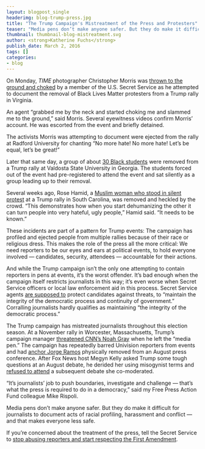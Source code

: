 ```yaml
---
layout: blogpost_single
headerimg: blog-trump-press.jpg
title: "The Trump Campaign's Mistreatment of the Press and Protesters"
teaser: "Media pens don’t make anyone safer. But they do make it difficult for journalists to document acts of racial profiling, harassment and conflict — and that makes everyone less safe."
thumbnail: thumbnail-blog-mistreatment.svg
author: <strong>Katherine Fuchs</strong>
publish_date: March 2, 2016
tags: []
categories:
- blog
---
```

On Monday, *TIME* photographer Christopher Morris was [thrown to the ground and choked](https://news.vice.com/article/secret-service-agents-allegedly-choke-slam-journalist-at-donald-trump-rally) by a member of the U.S. Secret Service as he attempted to document the removal of Black Lives Matter protesters from a Trump rally in Virginia. 

An agent “grabbed me by the neck and started choking me and slammed me to the ground,” said Morris. Several eyewitness videos confirm Morris’ account. He was escorted from the event and briefly detained.

The activists Morris was attempting to document were ejected from the rally at Radford University for chanting “No more hate! No more hate! Let’s be equal, let’s be great!” 

Later that same day, a group of about [30 Black students](http://link.brightcove.com/services/player/bcpid3700942850001?bckey=AQ~~,AAAABvaL8JE~,ufBHq_I6FnyEZUwdWYNYsWrjzDHq9v-S&bctid=4780439200001) were removed from a Trump rally at Valdosta State University in Georgia. The students forced out of the event had pre-registered to attend the event and sat silently as a group leading up to their removal.

Several weeks ago, Rose Hamid, a [Muslim woman who stood in silent protest](http://www.cnn.com/2016/01/08/politics/donald-trump-muslim-woman-protesting-ejected/) at a Trump rally in South Carolina, was removed and heckled by the crowd. “This demonstrates how when you start dehumanizing the other it can turn people into very hateful, ugly people,” Hamid said. “It needs to be known.” 

These incidents are part of a pattern for Trump events: The campaign has profiled and ejected people from multiple rallies because of their race or religious dress. This makes the role of the press all the more critical: We need reporters to be our eyes and ears at political events, to hold everyone involved — candidates, security, attendees — accountable for their actions.

And while the Trump campaign isn’t the only one attempting to contain reporters in pens at events, it’s the worst offender. It’s bad enough when the campaign itself restricts journalists in this way; it’s even worse when Secret Service officers or local law enforcement aid in this process. Secret Service agents [are supposed to](http://www.secretservice.gov/about/faqs/) protect candidates against threats, to “maintain the integrity of the democratic process and continuity of government.” Corralling journalists hardly qualifies as maintaining “the integrity of the democratic process.”

The Trump campaign has mistreated journalists throughout this election season. At a November rally in Worcester, Massachusetts, Trump’s campaign manager [threatened CNN’s Noah Gray](https://internet2016.net/blog/trump-rally-worcester.html) when he left the “media pen.” The campaign has repeatedly barred Univision reporters from events and had [anchor Jorge Ramos](https://internet2016.net/blog/univision-repeatedly-barred-trump-events.html) physically removed from an August press conference. After Fox News host Megyn Kelly asked Trump some tough questions at an August debate, he derided her using misogynist terms and [refused to attend](https://www.washingtonpost.com/news/the-fix/wp/2016/01/27/the-long-strange-history-of-the-donald-trump-megyn-kelly-feud/) a subsequent debate she co-moderated.

“It’s journalists’ job to push boundaries, investigate and challenge — that’s what the press is required to do in a democracy,” said my Free Press Action Fund colleague Mike Rispoli.

Media pens don’t make anyone safer. But they do make it difficult for journalists to document acts of racial profiling, harassment and conflict — and that makes everyone less safe.

If you’re concerned about the treatment of the press, tell the Secret Service to [stop abusing reporters and start respecting the First Amendment](http://act.freepress.net/sign/press_freedom_secret_service/?source=FPblog).
